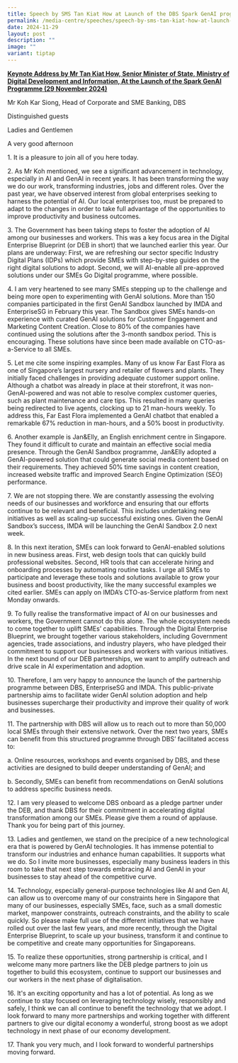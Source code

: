 ```yaml
---
title: Speech by SMS Tan Kiat How at Launch of the DBS Spark GenAI programme
permalink: /media-centre/speeches/speech-by-sms-tan-kiat-how-at-launch-of-the-dbs-spark-genai-programme/
date: 2024-11-29
layout: post
description: ""
image: ""
variant: tiptap
---
```

<p><strong><u>Keynote Address by Mr Tan Kiat How, Senior Minister of State, Ministry of Digital Development and Information, At the Launch of the Spark GenAI Programme (29 November 2024)</u></strong>
</p>
<p>Mr Koh Kar Siong, Head of Corporate and SME Banking, DBS</p>
<p>Distinguished guests</p>
<p>Ladies and Gentlemen</p>
<p>A very good afternoon</p>
<p>1. It is a pleasure to join all of you here today.</p>
<p>2. As Mr Koh mentioned, we see a significant advancement in technology,
especially in AI and GenAI in recent years. It has been transforming the
way we do our work, transforming industries, jobs and different roles.
Over the past year, we have observed interest from global enterprises seeking
to harness the potential of AI. Our local enterprises too, must be prepared
to adapt to the changes in order to take full advantage of the opportunities
to improve productivity and business outcomes.</p>
<p>3. The Government has been taking steps to foster the adoption of AI among
our businesses and workers. This was a key focus area in the Digital Enterprise
Blueprint (or DEB in short) that we launched earlier this year. Our plans
are underway: First, we are refreshing our sector specific Industry Digital
Plans (IDPs) which provide SMEs with step-by-step guides on the right digital
solutions to adopt. Second, we will AI-enable all pre-approved solutions
under our SMEs Go Digital programme, where possible.</p>
<p>4. I am very heartened to see many SMEs stepping up to the challenge and
being more open to experimenting with GenAI solutions. More than 150 companies
participated in the first GenAI Sandbox launched by IMDA and EnterpriseSG
in February this year. The Sandbox gives SMEs hands-on experience with
curated GenAI solutions for Customer Engagement and Marketing Content Creation.
Close to 80% of the companies have continued using the solutions after
the 3-month sandbox period. This is encouraging. These solutions have since
been made available on CTO-as-a-Service to all SMEs.</p>
<p>5. Let me cite some inspiring examples. Many of us know Far East Flora
as one of Singapore’s largest nursery and retailer of flowers and plants.
They initially faced challenges in providing adequate customer support
online. Although a chatbot was already in place at their storefront, it
was non-GenAI-powered and was not able to resolve complex customer queries,
such as plant maintenance and care tips. This resulted in many queries
being redirected to live agents, clocking up to 21 man-hours weekly. To
address this, Far East Flora implemented a GenAI chatbot that enabled a
remarkable 67% reduction in man-hours, and a 50% boost in productivity.</p>
<p>6. Another example is Jan&amp;Elly, an English enrichment centre in Singapore.
They found it difficult to curate and maintain an effective social media
presence. Through the GenAI Sandbox programme, Jan&amp;Elly adopted a GenAI-powered
solution that could generate social media content based on their requirements.
They achieved 50% time savings in content creation, increased website traffic
and improved Search Engine Optimization (SEO) performance.</p>
<p>7. We are not stopping there. We are constantly assessing the evolving
needs of our businesses and workforce and ensuring that our efforts continue
to be relevant and beneficial. This includes undertaking new initiatives
as well as scaling-up successful existing ones. Given the GenAI Sandbox’s
success, IMDA will be launching the GenAI Sandbox 2.0 next week.</p>
<p>8. In this next iteration, SMEs can look forward to GenAI-enabled solutions
in new business areas. First, web design tools that can quickly build professional
websites. Second, HR tools that can accelerate hiring and onboarding processes
by automating routine tasks. I urge all SMEs to participate and leverage
these tools and solutions available to grow your business and boost productivity,
like the many successful examples we cited earlier. SMEs can apply on IMDA’s
CTO-as-Service platform from next Monday onwards.</p>
<p>9. To fully realise the transformative impact of AI on our businesses
and workers, the Government cannot do this alone. The whole ecosystem needs
to come together to uplift SMEs’ capabilities. Through the Digital Enterprise
Blueprint, we brought together various stakeholders, including Government
agencies, trade associations, and industry players, who have pledged their
commitment to support our businesses and workers with various initiatives.
In the next bound of our DEB partnerships, we want to amplify outreach
and drive scale in AI experimentation and adoption.</p>
<p>10. Therefore, I am very happy to announce the launch of the partnership
programme between DBS, EnterpriseSG and IMDA. This public-private partnership
aims to facilitate wider GenAI solution adoption and help businesses supercharge
their productivity and improve their quality of work and businesses.</p>
<p>11. The partnership with DBS will allow us to reach out to more than 50,000
local SMEs through their extensive network. Over the next two years, SMEs
can benefit from this structured programme through DBS’ facilitated access
to:</p>
<p>a. Online resources, workshops and events organised by DBS, and these
activities are designed to build deeper understanding of GenAI; and</p>
<p>b. Secondly, SMEs can benefit from recommendations on GenAI solutions
to address specific business needs.</p>
<p>12. I am very pleased to welcome DBS onboard as a pledge partner under
the DEB, and thank DBS for their commitment in accelerating digital transformation
among our SMEs. Please give them a round of applause. Thank you for being
part of this journey.</p>
<p>13. Ladies and gentlemen, we stand on the precipice of a new technological
era that is powered by GenAI technologies. It has immense potential to
transform our industries and enhance human capabilities. It supports what
we do. So I invite more businesses, especially many business leaders in
this room to take that next step towards embracing AI and GenAI in your
businesses to stay ahead of the competitive curve.</p>
<p>14. Technology, especially general-purpose technologies like AI and Gen
AI, can allow us to overcome many of our constraints here in Singapore
that many of our businesses, especially SMEs, face, such as a small domestic
market, manpower constraints, outreach constraints, and the ability to
scale quickly. So please make full use of the different initiatives that
we have rolled out over the last few years, and more recently, through
the Digital Enterprise Blueprint, to scale up your business, transform
it and continue to be competitive and create many opportunities for Singaporeans.</p>
<p>15. To realize these opportunities, strong partnership is critical, and
I welcome many more partners like the DEB pledge partners to join us together
to build this ecosystem, continue to support our businesses and our workers
in the next phase of digitalisation.</p>
<p>16. It's an exciting opportunity and has a lot of potential. As long as
we continue to stay focused on leveraging technology wisely, responsibly
and safely, I think we can all continue to benefit the technology that
we adopt. I look forward to many more partnerships and working together
with different partners to give our digital economy a wonderful, strong
boost as we adopt technology in next phase of our economy development.</p>
<p>17. Thank you very much, and I look forward to wonderful partnerships
moving forward.</p>
<p></p>